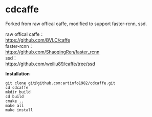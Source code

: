 # cdcaffe
Forked from raw offical caffe, modified to support faster-rcnn, ssd.     

raw offical caffe：   
https://github.com/BVLC/caffe   
faster-rcnn：   
https://github.com/ShaoqingRen/faster_rcnn   
ssd：   
https://github.com/weiliu89/caffe/tree/ssd   

**Installation**
```shell
git clone git@github.com:artinfo1982/cdcaffe.git
cd cdcaffe
mkdir build
cd build
cmake ..
make all
make install
```